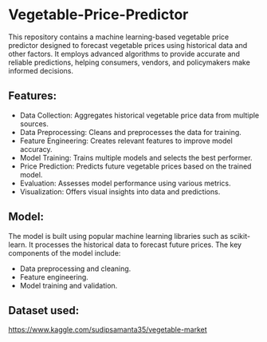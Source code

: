 # Vegetable-Price-Predictor
This repository contains a machine learning-based vegetable price predictor designed to forecast vegetable prices using historical data and other factors. It employs advanced algorithms to provide accurate and reliable predictions, helping consumers, vendors, and policymakers make informed decisions.

## Features:
* Data Collection: Aggregates historical vegetable price data from multiple sources.
* Data Preprocessing: Cleans and preprocesses the data for training.
* Feature Engineering: Creates relevant features to improve model accuracy.
* Model Training: Trains multiple models and selects the best performer.
* Price Prediction: Predicts future vegetable prices based on the trained model.
* Evaluation: Assesses model performance using various metrics.
* Visualization: Offers visual insights into data and predictions.

## Model:
The model is built using popular machine learning libraries such as scikit-learn. It processes the historical data to forecast future prices. The key components of the model include:

* Data preprocessing and cleaning.
* Feature engineering.
* Model training and validation.

## Dataset used:
https://www.kaggle.com/sudipsamanta35/vegetable-market
